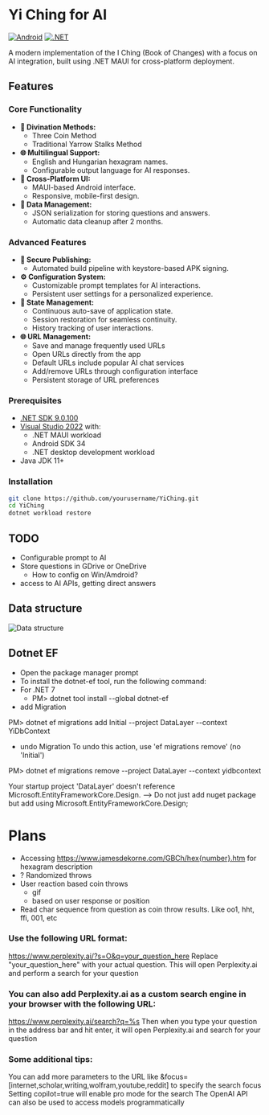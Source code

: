 # Yi Ching for AI

[![Android](https://img.shields.io/badge/Platform-Android-3ddc84?logo=android)](https://developer.android.com)
[![.NET](https://img.shields.io/badge/.NET-9.0.100-512bd4?logo=dotnet)](https://dotnet.microsoft.com)

A modern implementation of the I Ching (Book of Changes) with a focus on AI integration, built using .NET MAUI for cross-platform deployment.

## Features

### Core Functionality

-   **🎴 Divination Methods:**
    -   Three Coin Method
    -   Traditional Yarrow Stalks Method
-   **🌐 Multilingual Support:**
    -   English and Hungarian hexagram names.
    -   Configurable output language for AI responses.
-   **📱 Cross-Platform UI:**
    -   MAUI-based Android interface.
    -   Responsive, mobile-first design.
-   **💾 Data Management:**
    -   JSON serialization for storing questions and answers.
    -   Automatic data cleanup after 2 months.

### Advanced Features

-   **🔐 Secure Publishing:**
    -   Automated build pipeline with keystore-based APK signing.
-   **⚙️ Configuration System:**
    -   Customizable prompt templates for AI interactions.
    -   Persistent user settings for a personalized experience.
-   **🔄 State Management:**
    -   Continuous auto-save of application state.
    -   Session restoration for seamless continuity.
    -   History tracking of user interactions.
-   **🌐 URL Management:**
    -   Save and manage frequently used URLs
    -   Open URLs directly from the app
    -   Default URLs include popular AI chat services
    -   Add/remove URLs through configuration interface
    -   Persistent storage of URL preferences

### Prerequisites

-   [.NET SDK 9.0.100](https://dotnet.microsoft.com/download)
-   [Visual Studio 2022](https://visualstudio.microsoft.com) with:
    -   .NET MAUI workload
    -   Android SDK 34
    -   .NET desktop development workload
-   Java JDK 11+

### Installation

```bash
git clone https://github.com/yourusername/YiChing.git
cd YiChing
dotnet workload restore
```

## TODO
- Configurable prompt to AI
- Store questions in GDrive or OneDrive
  - How to config on Win/Amdroid?
- access to AI APIs, getting direct answers
 
## Data structure
![Data structure](
https://www.plantuml.com/plantuml/png/JOun2y8m48Nt-nMt5OGuEZX8nmuT5DJzQ8yOI2wGNAGY_dUDsDhr--xTUsrMIbg2X-ReIVGI_7Q80M3mb3DsF95D59w0w4JnIhuml6RhiiRqg39hScBnL3YhYxASd7dIbU-OHauV2z3qJXYDYKi9xl56TyOT7g3cS6FMJlxOO4zY2rc6-cMcyLi7lrcLB7c0bcKimRy1
)
## Dotnet EF

- Open the package manager prompt
- To install the dotnet-ef tool, run the following command:
- For .NET 7
  - PM> dotnet tool install --global dotnet-ef
- add Migration

PM> dotnet ef migrations add Initial --project DataLayer --context YiDbContext
- undo Migration
To undo this action, use 'ef migrations remove' (no 'Initial')

PM> dotnet ef migrations remove --project DataLayer --context yidbcontext

Your startup project 'DataLayer' doesn't reference Microsoft.EntityFrameworkCore.Design. 
--> Do not just add nuget package but add using Microsoft.EntityFrameworkCore.Design; 

# Plans
- Accessing https://www.jamesdekorne.com/GBCh/hex{number}.htm for hexagram description
- ? Randomized throws
- User reaction based coin throws
  - gif
  - based on user response or position
- Read char sequence from question as coin throw results. Like oo1, hht, ffi, 001, etc

### Use the following URL format:
https://www.perplexity.ai/?s=O&q=your_question_here
Replace "your_question_here" with your actual question. This will open Perplexity.ai and perform a search for your question

### You can also add Perplexity.ai as a custom search engine in your browser with the following URL:
https://www.perplexity.ai/search?q=%s
Then when you type your question in the address bar and hit enter, it will open Perplexity.ai and search for your question

### Some additional tips:
You can add more parameters to the URL like &focus=[internet,scholar,writing,wolfram,youtube,reddit] to specify the search focus
Setting copilot=true will enable pro mode for the search
The OpenAI API can also be used to access models programmatically
